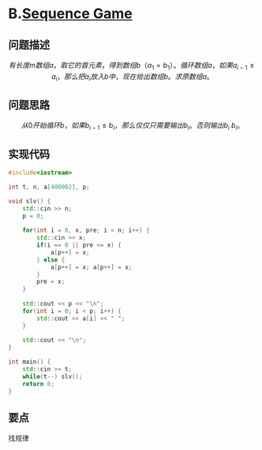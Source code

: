 # B.[Sequence Game](https://codeforces.com/problemset/problem/1862/B)

## 问题描述


$$
有长度m数组a，取它的首元素，得到数组b（a_1=b_1）。循环数组a，如果a_{i-1} \leq a_i，那么把a_i放入b中，现在给出数组b。求原数组a。
$$


## 问题思路


$$
从0开始循环b，如果b_{i-1} \leq b_i，那么仅仅只需要输出b_i。否则输出b_i \ b_i。
$$


## 实现代码

```c++
#include<iostream>

int t, n, a[400002], p;

void slv() {
	std::cin >> n;
	p = 0;
	
	for(int i = 0, x, pre; i < n; i++) {
		std::cin >> x;
		if(i == 0 || pre <= x) {
			a[p++] = x;
		} else {
			a[p++] = x; a[p++] = x;
		}
		pre = x;
	}
	
	std::cout << p << "\n";
	for(int i = 0; i < p; i++) {
		std::cout << a[i] << " ";
	}	
	
	std::cout << "\n";
}

int main() {
	std::cin >> t;
	while(t--) slv();
	return 0;
}
```



## 要点

找规律

